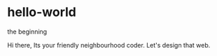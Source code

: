 # hello-world
the beginning

Hi there,
Its your friendly neighbourhood coder. 
Let's design that web.

